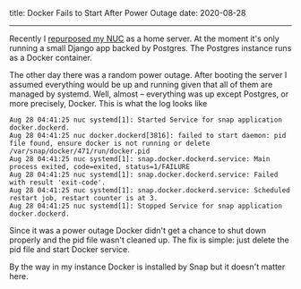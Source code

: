 title: Docker Fails to Start After Power Outage
date: 2020-08-28

---

Recently I [repurposed my NUC](/posts/win10-ubuntu-server/) as a home server. At the moment it's only running a small Django app backed by Postgres. The Postgres instance runs as a Docker container.

The other day there was a random power outage. After booting the server I assumed everything would be up and running given that all of them are managed by systemd. Well, almost – everything was up except Postgres, or more precisely, Docker. This is what the log looks like

    Aug 28 04:41:25 nuc systemd[1]: Started Service for snap application docker.dockerd.
    Aug 28 04:41:25 nuc docker.dockerd[3816]: failed to start daemon: pid file found, ensure docker is not running or delete /var/snap/docker/471/run/docker.pid
    Aug 28 04:41:25 nuc systemd[1]: snap.docker.dockerd.service: Main process exited, code=exited, status=1/FAILURE
    Aug 28 04:41:25 nuc systemd[1]: snap.docker.dockerd.service: Failed with result 'exit-code'.
    Aug 28 04:41:25 nuc systemd[1]: snap.docker.dockerd.service: Scheduled restart job, restart counter is at 3.
    Aug 28 04:41:25 nuc systemd[1]: Stopped Service for snap application docker.dockerd.

Since it was a power outage Docker didn't get a chance to shut down properly and the pid file wasn't cleaned up. The fix is simple: just delete the pid file and start Docker service.

By the way in my instance Docker is installed by Snap but it doesn't matter here.

